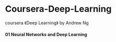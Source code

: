 # Coursera-Deep-Learning
coursera 《Deep Learning》 by Andrew Ng

#### 01 Neural Networks and Deep Learning
